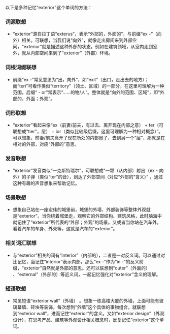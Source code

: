 以下是多种记忆“exterior”这个单词的方法：

### 词源联想
 - “exterior”源自拉丁语“exterus”，表示“外部的，外面的”，与前缀“ex -”（向外）相关。可联想，当我们说“向外”，就像走出房间来到外部空间，“exterior”就是描述这种外部的状态。例如在建筑领域，从室内走到室外，就从内部空间来到了“exterior”（外部）环境。

### 词根词缀联想
 - 前缀“ex -”常见意思为“出，向外”，如“exit”（出口，走出去的地方）；而“teri”可看作类似“territory”（领土、区域）的一部分，在这里可理解为一种范围。后缀“ - or”常表示“……的物/人”。整体就是“向外的范围、区域”，即“外部的，外面；外观”。

### 词形联想
 - “exterior”看起来像“ex（前妻/前夫，有过去、离开现在内部之意） + ter（可联想成“tier”，层） + ior（类似比较级后缀，这里可理解为一种相对概念）”。可以想象，前妻/前夫离开了现在所处的内部圈子，去到另一个“层”，那就是在相对的外部，对应“外部的”意思。

### 发音联想
 - “exterior”发音类似“一克斯特瑞尔”，可联想成“一颗（从内部）射出（ex - 向外）的子弹（类似“ter”的音），到达了外部空间（对应“外部的”含义）” ，通过这种有趣的声音想象来帮助记忆。

### 场景联想
 - 想象自己站在一座宏伟的城堡前，城堡的外墙、外部装饰等整体外观就是“exterior”。当你绕着城堡走，观察它的外部结构、建筑风格，此时脑海中就记住了“exterior”所代表的“外部；外观”的场景。又或者当你站在汽车外，看着汽车的车身、外壳等，这就是汽车的“exterior”。

### 相关词汇联想
 - 与“exterior”相关的词有“interior”（内部的），二者是一对反义词。可以通过对比记忆，当记住“interior”表示内部，那么“ex -”作为“in -”的反义前缀，“exterior”自然就是外部的意思。还可以联想到“outer”（外面的） 、“external”（外部的）等近义词，一起记忆强化对“exterior”含义的理解。

### 短语联想
 - 常见短语“exterior wall”（外墙） 。想象一栋高楼大厦的外墙，上面可能有玻璃幕墙、砖块等装饰，每次想到“外墙”这个具体的事物组合，就联想到“exterior wall”，进而记住“exterior”的含义。又如“exterior design”（外观设计），在思考产品、建筑等外观设计相关概念时，反复记忆“exterior”这个单词。 
